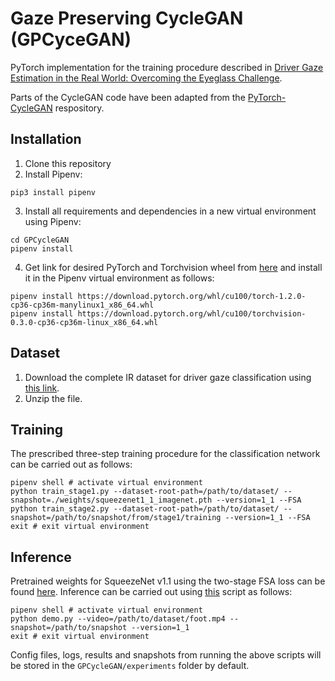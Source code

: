 # Gaze Preserving CycleGAN (GPCyceGAN)
PyTorch implementation for the training procedure described in [Driver Gaze Estimation in the Real World: Overcoming the Eyeglass Challenge](http://cvrr.ucsd.edu/publications/2020/GPCycleGAN.pdf).

Parts of the CycleGAN code have been adapted from the [PyTorch-CycleGAN](https://github.com/aitorzip/PyTorch-CycleGAN) respository.

## Installation
1) Clone this repository
2) Install Pipenv:
```shell
pip3 install pipenv
```
3) Install all requirements and dependencies in a new virtual environment using Pipenv:
```shell
cd GPCycleGAN
pipenv install
```
4) Get link for desired PyTorch and Torchvision wheel from [here](https://download.pytorch.org/whl/torch_stable.html) and install it in the Pipenv virtual environment as follows:
```shell
pipenv install https://download.pytorch.org/whl/cu100/torch-1.2.0-cp36-cp36m-manylinux1_x86_64.whl
pipenv install https://download.pytorch.org/whl/cu100/torchvision-0.3.0-cp36-cp36m-linux_x86_64.whl
```

## Dataset
1) Download the complete IR dataset for driver gaze classification using [this link](https://drive.google.com/file/d/1iJTlVytGsmQu9EeB1Iw1-cYwPlOx4-XW/view?usp=sharing).
2) Unzip the file.

## Training
The prescribed three-step training procedure for the classification network can be carried out as follows:
```shell
pipenv shell # activate virtual environment
python train_stage1.py --dataset-root-path=/path/to/dataset/ --snapshot=./weights/squeezenet1_1_imagenet.pth --version=1_1 --FSA
python train_stage2.py --dataset-root-path=/path/to/dataset/ --snapshot=/path/to/snapshot/from/stage1/training --version=1_1 --FSA
exit # exit virtual environment
```

## Inference
Pretrained weights for SqueezeNet v1.1 using the two-stage FSA loss can be found [here](https://github.com/arangesh/GPCycleGAN/blob/master/weights/squeezenet_1_1.pth). Inference can be carried out using [this](https://github.com/arangesh/GPCycleGAN/blob/master/infer.py) script as follows:
```shell
pipenv shell # activate virtual environment
python demo.py --video=/path/to/dataset/foot.mp4 --snapshot=/path/to/snapshot --version=1_1
exit # exit virtual environment
```

Config files, logs, results and snapshots from running the above scripts will be stored in the `GPCycleGAN/experiments` folder by default.

